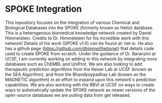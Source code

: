 # SPOKE Integration
This repository focuses on the integration of various Chemical and Biological Databases into the SPOKE (formerly known as Hetio) database. This is a heterogenous biomedical knowledge network created by Daniel Himmelstein. Credits to Dr. Himmelstein for his incredible work with this network! Details of his work (SPOKE v1.0) can be found at: het.io. He also has a github page (https://github.com/dhimmel/hetionet) that details code used to create SPOKE from scratch. Under the guidance of Dr. Baranzini at UCSF, I am currently working on adding to this network by integrating more databases such as ChEMBL and UniProt. We are also looking to add therapeutic prediction algorithms from the Keiser Lab at UCSF (known as the SEA Algorithm), and from the Bhandyoypadhay Lab (known as the MAGNETIC algorithm) in an effort to expand upon this network's prediction capabilities. We are also working with the RBVI at UCSF on ways to create ways to automatically update the SPOKE network as newer versions of the open-source databases we are pulling data from get released.

